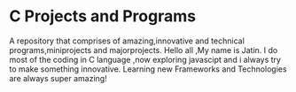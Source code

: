 # C Projects and Programs
A repository that comprises of amazing,innovative and technical programs,miniprojects and majorprojects.
Hello all ,My name is Jatin.
I do most of the coding in C language ,now exploring javascipt and i always try to make something innovative.
Learning new Frameworks and Technologies are always super amazing!
